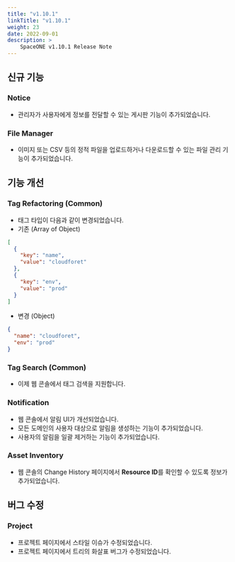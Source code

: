```yaml
---
title: "v1.10.1"
linkTitle: "v1.10.1"
weight: 23
date: 2022-09-01
description: >
    SpaceONE v1.10.1 Release Note
---
```


## 신규 기능
  ### Notice
  - 관리자가 사용자에게 정보를 전달할 수 있는 게시판 기능이 추가되었습니다.
  ### File Manager
  - 이미지 또는 CSV 등의 정적 파일을 업로드하거나 다운로드할 수 있는 파일 관리 기능이 추가되었습니다.
## 기능 개선
  ### Tag Refactoring (Common)
  - 태그 타입이 다음과 같이 변경되었습니다.
  - 기존 (Array of Object)
```json
[
  {
    "key": "name",
    "value": "cloudforet"
  },
  {
    "key": "env",
    "value": "prod"
  }
]
```
  - 변경 (Object)
```json
{
  "name": "cloudforet",
  "env": "prod"
}
```
  ### Tag Search (Common)
  - 이제 웹 콘솔에서 태그 검색을 지원합니다.
  ### Notification
  - 웹 콘솔에서 알림 UI가 개선되었습니다.
  - 모든 도메인의 사용자 대상으로 알림을 생성하는 기능이 추가되었습니다.
  - 사용자의 알림을 일괄 제거하는 기능이 추가되었습니다.
  ### Asset Inventory
  - 웹 콘솔의 Change History 페이지에서 **Resource ID**를 확인할 수 있도록 정보가 추가되었습니다. 
## 버그 수정
  ### Project
  - 프로젝트 페이지에서 스타일 이슈가 수정되었습니다.
  - 프로젝트 페이지에서 트리의 화살표 버그가 수정되었습니다.
